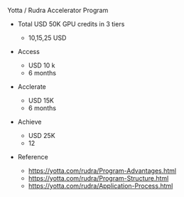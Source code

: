 Yotta / Rudra Accelerator Program

- Total USD 50K GPU credits in 3 tiers
  - 10,15,25 USD

- Access
  - USD 10 k
  - 6 months
- Acclerate
  - USD 15K
  - 6 months
- Achieve
  - USD 25K
  - 12 
  
- Reference
  - https://yotta.com/rudra/Program-Advantages.html
  - https://yotta.com/rudra/Program-Structure.html
  - https://yotta.com/rudra/Application-Process.html
  
